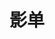 ---
title: "影单"
layout: "movie"
slug: "movies"
menu:
    main:
        weight: -90
        pre: archives
---